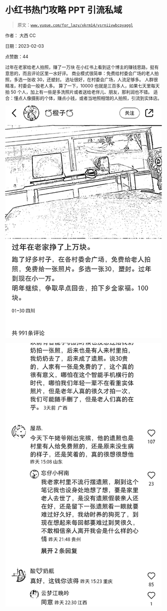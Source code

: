 # 小红书热门攻略 PPT 引流私域

> 原文：[`www.yuque.com/for_lazy/xkrm14/ysrniivwbcpyaggl`](https://www.yuque.com/for_lazy/xkrm14/ysrniivwbcpyaggl)

作者： 大西 CC 

日期：2023-02-03 

点赞数：44 

过年在老家给老人拍照，赚了一万块 在小红书上看到这个博主的赚钱思路，挺有意思的，而且评论区里一水好评。 商业模式很简单：免费给村委会广场的老人拍照，多选一张收 30，还塑封。 选址很好，在村委会广场，人流足够多。 人群很精准，村委会一般老人多。 算了一下，10000 也就是三百多人，如果七天里每天拍 50 个人，加上有一些是多洗照片或者送给老伴儿、朋友，那利润也不错。 适合：懂点人像摄影的个体，赚点小钱，或者当地照相馆的人拍照，引流到实体店。 

![](img/2d652b927a17796995c5fd07f6faed04.png) 

![](img/837bad807a24756944bd959eedb0c677.png) 

